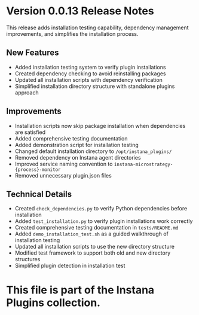 # Version 0.0.13 Release Notes

This release adds installation testing capability, dependency management improvements, and simplifies the installation process.

## New Features
- Added installation testing system to verify plugin installations
- Created dependency checking to avoid reinstalling packages
- Updated all installation scripts with dependency verification
- Simplified installation directory structure with standalone plugins approach

## Improvements
- Installation scripts now skip package installation when dependencies are satisfied
- Added comprehensive testing documentation
- Added demonstration script for installation testing
- Changed default installation directory to `/opt/instana_plugins/`
- Removed dependency on Instana agent directories
- Improved service naming convention to `instana-microstrategy-{process}-monitor`
- Removed unnecessary plugin.json files

## Technical Details
- Created `check_dependencies.py` to verify Python dependencies before installation
- Added `test_installation.py` to verify plugin installations work correctly
- Created comprehensive testing documentation in `tests/README.md`
- Added `demo_installation_test.sh` as a guided walkthrough of installation testing
- Updated all installation scripts to use the new directory structure
- Modified test framework to support both old and new directory structures
- Simplified plugin detection in installation test

# This file is part of the Instana Plugins collection.
